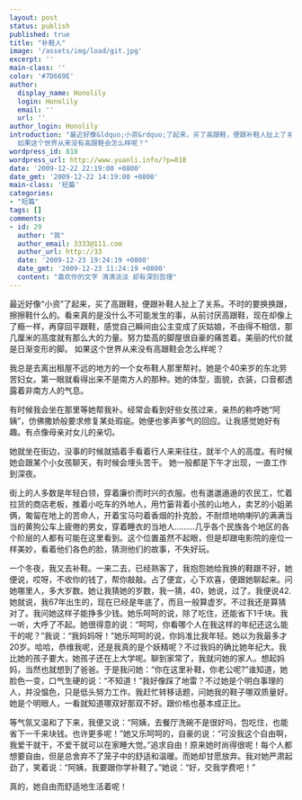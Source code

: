 ```yaml
---
layout: post
status: publish
published: true
title: "补鞋人"
image: '/assets/img/load/git.jpg'
excerpt: ''
main-class: ''
color: '#7D669E'
author:
  display_name: Honolily
  login: Honolily
  email: ''
  url: ''
author_login: Honolily
introduction: "最近好像&ldquo;小资&rdquo;了起来，买了高跟鞋，便跟补鞋人扯上了关系。不时的要换换跟，擦擦鞋什么的。看来真的是没什么不可能发生的事，从前讨厌高跟鞋，现在却像上了瘾一样，再穿回平跟鞋，感觉自己瞬间由公主变成了灰姑娘，不由得不相信，那几厘米的高度就有那么大的力量。努力垫高的脚屋很自豪的痛苦着。美丽的代价就是日渐变形的脚。
  如果这个世界从来没有高跟鞋会怎么样呢？"
wordpress_id: 818
wordpress_url: http://www.yuanli.info/?p=818
date: '2009-12-22 22:19:00 +0800'
date_gmt: '2009-12-22 14:19:00 +0800'
main-class: '短篇'
categories:
- "短篇"
tags: []
comments:
- id: 29
  author: "我"
  author_email: 3333@111.com
  author_url: http://33
  date: '2009-12-23 19:24:19 +0800'
  date_gmt: '2009-12-23 11:24:19 +0800'
  content: "喜欢你的文字 清清淡淡 却有深刻哲理"
---
```

最近好像&ldquo;小资&rdquo;了起来，买了高跟鞋，便跟补鞋人扯上了关系。不时的要换换跟，擦擦鞋什么的。看来真的是没什么不可能发生的事，从前讨厌高跟鞋，现在却像上了瘾一样，再穿回平跟鞋，感觉自己瞬间由公主变成了灰姑娘，不由得不相信，那几厘米的高度就有那么大的力量。努力垫高的脚屋很自豪的痛苦着。美丽的代价就是日渐变形的脚。 如果这个世界从来没有高跟鞋会怎么样呢？

我总是去离出租屋不远的地方的一个女布鞋人那里帮衬。她是个40来岁的东北劳苦妇女。第一眼就看得出来不是南方人的那种。她的体型，面貌，衣装，口音都透露着非南方人的气息。

有时候我会坐在那里等她帮我补。经常会看到好些女孩过来，亲热的称呼她&ldquo;阿姨&rdquo;，仿佛撒娇般要求修复某处瑕疵。她便也爹声爹气的回应。让我感觉她好有趣。有点像母亲对女儿的亲切。

她就坐在街边，没事的时候就插着手看着行人来来往往，就半个人的高度。有时候她会跟某个小女孩聊天，有时候会埋头苦干。 她一般都是下午才出现，一直工作到深夜。

街上的人多数是年轻白领，穿着廉价而时兴的衣服。也有邋邋遢遢的农民工，忙着拉货的商店老板，推着小吃车的外地人，用竹篓背着小孩的山地人，卖艺的小姐弟俩，匍匐在地上的苦命人，开着宝马叼着香烟的扑克脸，不耐烦地响喇叭的满满当当的黄狗公车上疲倦的男女，穿着睡衣的当地人.........几乎各个民族各个地区的各个阶层的人都有可能在这里看到。这个位置虽然不起眼，但是却跟电影院的座位一样美妙，看着他们各色的脸，猜测他们的故事，不失好玩。

一个冬夜，我又去补鞋。一来二去，已经熟客了，我抱怨她给我换的鞋跟不好，她便说，哎呀，不收你的钱了，帮你敲敲。占了便宜，心下欢喜，便跟她聊起来。问她哪里人，多大岁数。她让我猜她的岁数，我一猜，40，她说，过了。我便说42.她就说，我67年出生的，现在已经是年底了，而且一般算虚岁。不过我还是算猜对了。我问她这样子能挣多少钱。她乐呵呵的说，除了吃住，还能省下1千块。我一听，大呼了不起。她很得意的说：&ldquo;呵呵，你看哪个人在我这样的年纪还这么能干的呢？&rdquo;我说：&ldquo;我妈妈呀！&rdquo;她乐呵呵的说，你妈准比我年轻。她以为我最多才20岁。哈哈，恭维我呢，还是我真的是个妖精呢？不过我妈的确比她年纪大。我比她的孩子要大，她孩子还在上大学呢。聊到家常了，我就问她的家人。想起妈妈，当然也就想到了爸爸。于是我问她：&ldquo;你在这里补鞋，你老公呢?&rdquo;谁知道，她脸色一变，口气生硬的说：&ldquo;不知道！&rdquo;我好像踩了地雷？不过她是个明白事理的人，并没愠色，只是低头努力工作。我赶忙转移话题，问她我的鞋子哪双质量好。她是个明眼人，一看就知道哪双好那双不好。跟价格也基本成正比。

等气氛又温和了下来，我便又说：&ldquo;阿姨，去餐厅洗碗不是很好吗，包吃住，也能省下一千来块钱。也许更多呢！&rdquo;她又乐呵呵的，自豪的说：&ldquo;可没我这个自由啊，我爱干就干，不爱干就可以在家睡大觉。&rdquo;追求自由！原来她时尚得很呢！每个人都想要自由，但是总舍弃不了笼子中的舒适和温暖。而她却甘愿放弃。我对她严肃起劲了，笑着说：&ldquo;阿姨，我要跟你学补鞋了。&rdquo;她说：&ldquo;好，交我学费吧！&rdquo;

真的，她自由而舒适地生活着呢！

